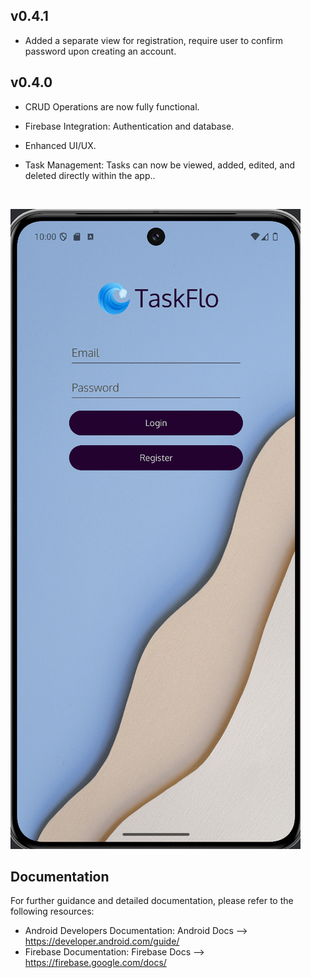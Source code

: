 ## v0.4.1
- Added a separate view for registration, require user to confirm password upon creating an account.

## v0.4.0

- CRUD Operations are now fully functional.

- Firebase Integration:  Authentication and database.

- Enhanced UI/UX.

- Task Management: Tasks can now be viewed, added, edited, and deleted directly within the app..

<br />

![Menu-login](v0.2.0_Screenshot_Pixel8Pro/v0.2.0_Main_login_screen.png)

## Documentation
For further guidance and detailed documentation, please refer to the following resources:<br />

- Android Developers Documentation: Android Docs --> https://developer.android.com/guide/
- Firebase Documentation: Firebase Docs --> https://firebase.google.com/docs/




